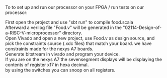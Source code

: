 To  to set up and run our processor on your FPGA / run tests on our processor:<br/>

First open the project and use "sbt run" to compile food.scala <br/>
Afterward a verilog file "Food.v" will be generated in the "02114-Design-of-a-RISC-V-microprocessor" directory.<br/>
Open Vivado and open a new project, use Food.v as design source, and pick the constraints source (.xdc files) that match your board. we have constraints made for the nexys A7 boards.<br/>
Generate bitstream in vivado and program your device.<br/>
If you are on the nexys A7 the sevensegment displays will be displaying the contents of register x17 in hexa decimal.<br/>
by using the switches you can snoop on all registers.<br/>
